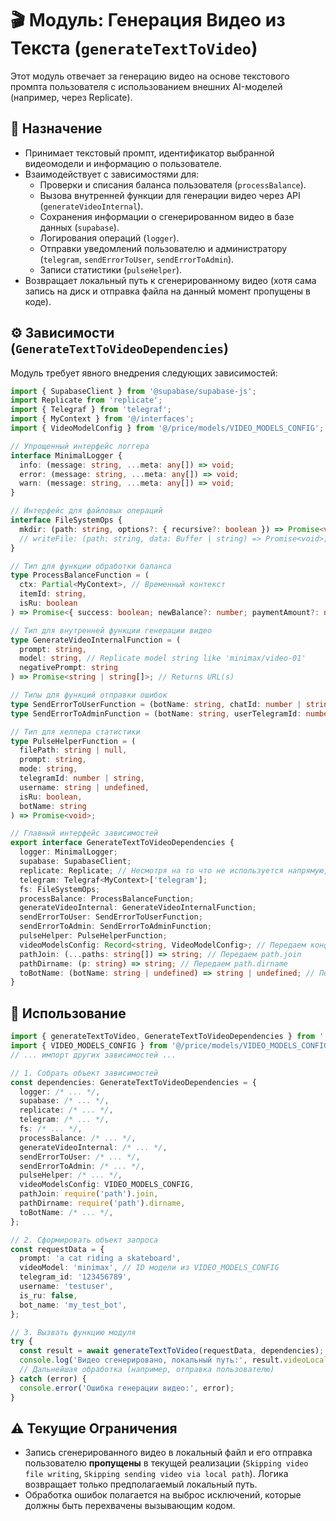 # 🎬 Модуль: Генерация Видео из Текста (`generateTextToVideo`)

Этот модуль отвечает за генерацию видео на основе текстового промпта пользователя с использованием внешних AI-моделей (например, через Replicate).

## 📜 Назначение

- Принимает текстовый промпт, идентификатор выбранной видеомодели и информацию о пользователе.
- Взаимодействует с зависимостями для:
    - Проверки и списания баланса пользователя (`processBalance`).
    - Вызова внутренней функции для генерации видео через API (`generateVideoInternal`).
    - Сохранения информации о сгенерированном видео в базе данных (`supabase`).
    - Логирования операций (`logger`).
    - Отправки уведомлений пользователю и администратору (`telegram`, `sendErrorToUser`, `sendErrorToAdmin`).
    - Записи статистики (`pulseHelper`).
- Возвращает локальный путь к сгенерированному видео (хотя сама запись на диск и отправка файла на данный момент пропущены в коде).

## ⚙️ Зависимости (`GenerateTextToVideoDependencies`)

Модуль требует явного внедрения следующих зависимостей:

```typescript
import { SupabaseClient } from '@supabase/supabase-js';
import Replicate from 'replicate';
import { Telegraf } from 'telegraf';
import { MyContext } from '@/interfaces';
import { VideoModelConfig } from '@/price/models/VIDEO_MODELS_CONFIG';

// Упрощенный интерфейс логгера
interface MinimalLogger {
  info: (message: string, ...meta: any[]) => void;
  error: (message: string, ...meta: any[]) => void;
  warn: (message: string, ...meta: any[]) => void;
}

// Интерфейс для файловых операций
interface FileSystemOps {
  mkdir: (path: string, options?: { recursive?: boolean }) => Promise<void>;
  // writeFile: (path: string, data: Buffer | string) => Promise<void>; // Если понадобится запись
}

// Тип для функции обработки баланса
type ProcessBalanceFunction = (
  ctx: Partial<MyContext>, // Временный контекст
  itemId: string,
  isRu: boolean
) => Promise<{ success: boolean; newBalance?: number; paymentAmount?: number; error?: string }>;

// Тип для внутренней функции генерации видео
type GenerateVideoInternalFunction = (
  prompt: string,
  model: string, // Replicate model string like 'minimax/video-01'
  negativePrompt: string
) => Promise<string | string[]>; // Returns URL(s)

// Типы для функций отправки ошибок
type SendErrorToUserFunction = (botName: string, chatId: number | string, error: Error, isRu: boolean) => Promise<void>;
type SendErrorToAdminFunction = (botName: string, userTelegramId: number | string, error: Error) => Promise<void>;

// Тип для хелпера статистики
type PulseHelperFunction = (
  filePath: string | null,
  prompt: string,
  mode: string,
  telegramId: number | string,
  username: string | undefined,
  isRu: boolean,
  botName: string
) => Promise<void>;

// Главный интерфейс зависимостей
export interface GenerateTextToVideoDependencies {
  logger: MinimalLogger;
  supabase: SupabaseClient;
  replicate: Replicate; // Несмотря на то что не используется напрямую, нужен для generateVideoInternal
  telegram: Telegraf<MyContext>['telegram'];
  fs: FileSystemOps;
  processBalance: ProcessBalanceFunction;
  generateVideoInternal: GenerateVideoInternalFunction;
  sendErrorToUser: SendErrorToUserFunction;
  sendErrorToAdmin: SendErrorToAdminFunction;
  pulseHelper: PulseHelperFunction;
  videoModelsConfig: Record<string, VideoModelConfig>; // Передаем конфиг через DI
  pathJoin: (...paths: string[]) => string; // Передаем path.join
  pathDirname: (p: string) => string; // Передаем path.dirname
  toBotName: (botName: string | undefined) => string | undefined; // Передаем toBotName
}
```

## 🚀 Использование

```typescript
import { generateTextToVideo, GenerateTextToVideoDependencies } from './modules/generateTextToVideo';
import { VIDEO_MODELS_CONFIG } from '@/price/models/VIDEO_MODELS_CONFIG';
// ... импорт других зависимостей ...

// 1. Собрать объект зависимостей
const dependencies: GenerateTextToVideoDependencies = {
  logger: /* ... */,
  supabase: /* ... */,
  replicate: /* ... */,
  telegram: /* ... */,
  fs: /* ... */,
  processBalance: /* ... */,
  generateVideoInternal: /* ... */,
  sendErrorToUser: /* ... */,
  sendErrorToAdmin: /* ... */,
  pulseHelper: /* ... */,
  videoModelsConfig: VIDEO_MODELS_CONFIG,
  pathJoin: require('path').join,
  pathDirname: require('path').dirname,
  toBotName: /* ... */,
};

// 2. Сформировать объект запроса
const requestData = {
  prompt: 'a cat riding a skateboard',
  videoModel: 'minimax', // ID модели из VIDEO_MODELS_CONFIG
  telegram_id: '123456789',
  username: 'testuser',
  is_ru: false,
  bot_name: 'my_test_bot',
};

// 3. Вызвать функцию модуля
try {
  const result = await generateTextToVideo(requestData, dependencies);
  console.log('Видео сгенерировано, локальный путь:', result.videoLocalPath);
  // Дальнейшая обработка (например, отправка пользователю)
} catch (error) {
  console.error('Ошибка генерации видео:', error);
}
```

## ⚠️ Текущие Ограничения

- Запись сгенерированного видео в локальный файл и его отправка пользователю **пропущены** в текущей реализации (`Skipping video file writing`, `Skipping sending video via local path`). Логика возвращает только предполагаемый локальный путь.
- Обработка ошибок полагается на выброс исключений, которые должны быть перехвачены вызывающим кодом. 